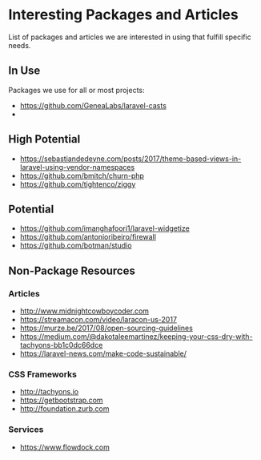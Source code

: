 # Interesting Packages and Articles
List of packages and articles we are interested in using that fulfill specific needs.

## In Use
Packages we use for all or most projects:
- https://github.com/GeneaLabs/laravel-casts
- 

## High Potential
- https://sebastiandedeyne.com/posts/2017/theme-based-views-in-laravel-using-vendor-namespaces
- https://github.com/bmitch/churn-php
- https://github.com/tightenco/ziggy

## Potential
- https://github.com/imanghafoori1/laravel-widgetize
- https://github.com/antonioribeiro/firewall
- https://github.com/botman/studio

## Non-Package Resources
### Articles
- http://www.midnightcowboycoder.com
- https://streamacon.com/video/laracon-us-2017
- https://murze.be/2017/08/open-sourcing-guidelines
- https://medium.com/@dakotaleemartinez/keeping-your-css-dry-with-tachyons-bb1c0dc66dce
- https://laravel-news.com/make-code-sustainable/

### CSS Frameworks
- http://tachyons.io
- https://getbootstrap.com
- http://foundation.zurb.com

### Services
- https://www.flowdock.com
